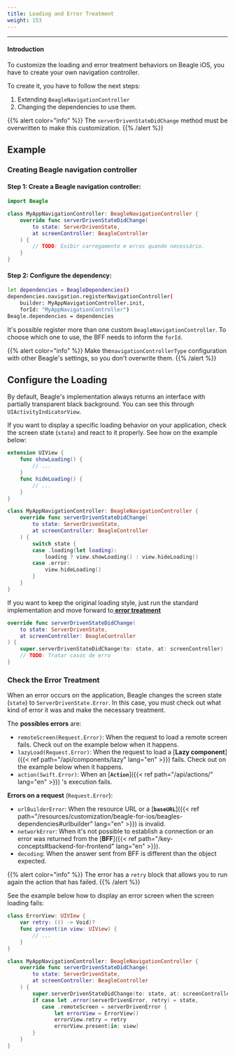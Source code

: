 ```yaml
---
title: Loading and Error Treatment
weight: 153
---
```


---

#### Introduction

To customize the loading and error treatment behaviors on Beagle iOS, you have to create your own navigation controller.

To create it, you have to follow the next steps:

1. Extending `BeagleNavigationController`
2. Changing the dependencies to use them.

{{% alert color="info" %}}
The `serverDrivenStateDidChange` method must be overwritten to make this customization.
{{% /alert %}}

## Example

### Creating Beagle navigation controller

#### **Step 1**: Create a Beagle **navigation controller**:

```swift
import Beagle

class MyAppNavigationController: BeagleNavigationController {
    override func serverDrivenStateDidChange(
        to state: ServerDrivenState,
        at screenController: BeagleController
    ) {
        // TODO: Exibir carregamento e erros quando necessário.
    }
}
```

#### **Step 2**: Configure the dependency:

```bash
let dependencies = BeagleDependencies()
dependencies.navigation.registerNavigationController(
    builder: MyAppNavigationController.init,
    forId: "MyAppNavigationController")
Beagle.dependencies = dependencies
```

It's possible register more than one custom `BeagleNavigationController`. To choose which one to use, the BFF needs to inform the `forId`.

{{% alert color="info" %}}
Make the`navigationControllerType` configuration with other Beagle's settings, so you don't overwrite them.
{{% /alert %}}

## Configure the Loading

By default, Beagle's implementation always returns an interface with partially transparent black background. You can see this through `UIActivityIndicatorView`.

If you want to display a specific loading behavior on your application, check the screen state \(`state`\) and react to it properly. See how on the example below:

```swift
extension UIView {
    func showLoading() {
        // ...
    }
    func hideLoading() {
        // ...
    }
}

class MyAppNavigationController: BeagleNavigationController {
    override func serverDrivenStateDidChange(
        to state: ServerDrivenState,
        at screenController: BeagleController
    ) {
        switch state {
        case .loading(let loading):
            loading ? view.showLoading() : view.hideLoading()
        case .error:
            view.hideLoading()
        }
    }
}
```

If you want to keep the original loading style, just run the standard implementation and move forward to[ **error treatment**](#checking-the-error-treatment)

```swift
override func serverDrivenStateDidChange(
    to state: ServerDrivenState,
    at screenController: BeagleController
) {
    super.serverDrivenStateDidChange(to: state, at: screenController)
    // TODO: Tratar casos de erro
}
```

### Check the Error Treatment

When an error occurs on the application, Beagle changes the screen state \(`state`\) to `ServerDrivenState.Error`. In this case, you must check out what kind of error it was and make the necessary treatment.

The **possibles errors** are:

- `remoteScreen(Request.Error)`: When the request to load a remote screen fails. Check out on the example below when it happens.
- `lazyLoad(Request.Error)`: When the request to load a [**Lazy component**]({{< ref path="/api/components/lazy" lang="en" >}}) fails. Check out on the example below when it happens.
- `action(Swift.Error)`: When an [**`Action`**]({{< ref path="/api/actions/" lang="en" >}}) 's execution fails.

**Errors on a request** \(`Request.Error`\):

- `urlBuilderError`: When the resource URL or a [**`baseURL`**]({{< ref path="/resources/customization/beagle-for-ios/beagles-dependencies#urlbuilder" lang="en" >}}) is invalid.
- `networkError`: When it's not possible to establish a connection or an error was returned from the [**BFF**]({{< ref path="/key-concepts#backend-for-frontend" lang="en" >}}).
- `decoding`: When the answer sent from BFF is different than the object expected.

{{% alert color="info" %}}
The error has a `retry` block that allows you to run again the action that has failed.
{{% /alert %}}

See the example below how to display an error screen when the screen loading fails:

```swift
class ErrorView: UIVIew {
    var retry: (() -> Void)?
    func present(in view: UIView) {
        // ...
    }
}

class MyAppNavigationController: BeagleNavigationController {
    override func serverDrivenStateDidChange(
        to state: ServerDrivenState,
        at screenController: BeagleController
    ) {
        super.serverDrivenStateDidChange(to: state, at: screenController)
        if case let .error(serverDrivenError, retry) = state,
           case .remoteScreen = serverDrivenError {
               let errorView = ErrorView()
               errorView.retry = retry
               errorView.present(in: view)
        }
    }
}
```
